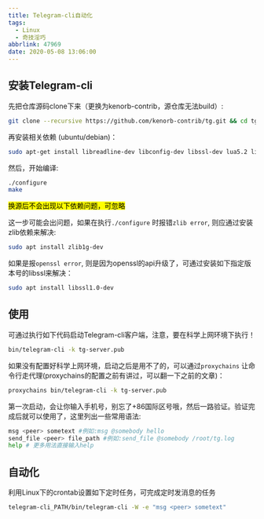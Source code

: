 ```yaml
---
title: Telegram-cli自动化
tags:
  - Linux
  - 奇技淫巧
abbrlink: 47969
date: 2020-05-08 13:06:00
---
```


<!-- more -->

## 安装Telegram-cli

先把仓库源码clone下来（更换为kenorb-contrib，源仓库无法build）:

```sh
git clone --recursive https://github.com/kenorb-contrib/tg.git && cd tg
```

再安装相关依赖 (ubuntu/debian)：

```sh
sudo apt-get install libreadline-dev libconfig-dev libssl-dev lua5.2 liblua5.2-dev libevent-dev libjansson-dev libpython-dev libpython3-dev libgcrypt-dev zlib1g-dev lua-lgi make -y
```

然后，开始编译:

```sh
./configure
make
```

<mark>换源后不会出现以下依赖问题，可忽略</mark>

这一步可能会出问题，如果在执行`./configure` 时报错`zlib error`, 则应通过安装zlib依赖来解决:

```bash
sudo apt install zlib1g-dev
```

如果是报`openssl error`, 则是因为openssl的api升级了，可通过安装如下指定版本号的libssl来解决：

```sh
sudo apt install libssl1.0-dev
```

## 使用

可通过执行如下代码启动Telegram-cli客户端，注意，要在科学上网环境下执行！

```bash
bin/telegram-cli -k tg-server.pub
```

如果没有配置好科学上网环境，启动之后是用不了的，可以通过`proxychains` 让命令行走代理(proxychains的配置之前有讲过，可以翻一下之前的文章)：

```sh
proxychains bin/telegram-cli -k tg-server.pub
```

第一次启动，会让你输入手机号，别忘了+86国际区号哦，然后一路验证。验证完成后就可以使用了，这里列出一些常用语法:

```sh
msg <peer> sometext #例如:msg @somebody hello
send_file <peer> file_path #例如:send_file @somebody /root/tg.log
help # 更多用法直接输入help
```

## 自动化

利用Linux下的crontab设置如下定时任务，可完成定时发消息的任务

```bash
telegram-cli_PATH/bin/telegram-cli -W -e "msg <peer> sometext"
```


